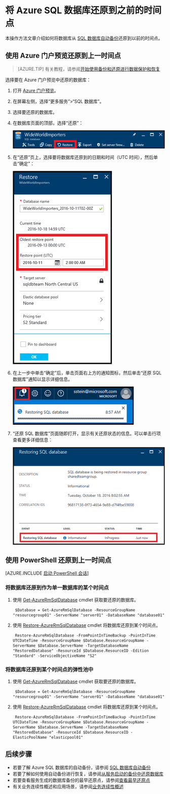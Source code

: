 <properties
    pageTitle="将 Azure SQL 数据库还原到之前的时间点 | Azure"
    description="将 Azure SQL 数据库还原到之前的时间点"
    services="sql-database"
    documentationcenter=""
    author="stevestein"
    manager="jhubbard"
    editor="" />
<tags
    ms.service="sql-database"
    ms.custom="business continuity"
    ms.devlang="NA"
    ms.topic="article"
    ms.tgt_pltfrm="powershell"
    ms.workload="NA"
    ms.date="12/08/2016"
    wacn.date="01/20/2017"
    ms.author="sstein; carlrab" />  


# 将 Azure SQL 数据库还原到之前的时间点 

本操作方法文章介绍如何将数据库从 [SQL 数据库自动备份](/documentation/articles/sql-database-automated-backups/)还原到以前的时间点。

## 使用 Azure 门户预览还原到上一时间点

> [AZURE.TIP]
有关教程，请参阅[开始使用备份和还原进行数据保护和恢复](/documentation/articles/sql-database-get-started-backup-recovery/)
>

选择要在 Azure 门户预览中还原的数据库：

1. 打开 [Azure 门户预览](https://portal.azure.cn)。
2. 在屏幕左侧，选择“更多服务”>“SQL 数据库”。
3. 选择要还原的数据库。
4. 在数据库页面的顶部，选择“还原”：
   
   ![还原 Azure SQL 数据库](./media/sql-database-point-in-time-restore-portal/restore.png)  

5. 在“还原”页上，选择要将数据库还原到的日期和时间（UTC 时间），然后单击“确定”：
   
   ![还原 Azure SQL 数据库](./media/sql-database-point-in-time-restore-portal/restore-details.png)  


6. 在上一步中单击“确定”后，单击页面右上方的通知图标，然后单击“还原 SQL 数据库”通知以显示详细信息。
   
    ![还原 Azure SQL 数据库](./media/sql-database-point-in-time-restore-portal/notification-icon.png)  

7. “还原 SQL 数据库”页面随即打开，显示有关还原状态的信息。可以单击行项查看更多详细信息：
   
    ![还原 Azure SQL 数据库](./media/sql-database-point-in-time-restore-portal/inprogress.png)  


## 使用 PowerShell 还原到上一时间点

[AZURE.INCLUDE [启动 PowerShell 会话](../../includes/sql-database-powershell-h3.md)]

### 将数据库还原到作为单一数据库的某个时间点
1. 使用 [Get-AzureRmSqlDatabase](https://msdn.microsoft.com/zh-cn/library/azure/mt603648(v=azure.300).aspx) cmdlet 获取要还原的数据库。
   
        $Database = Get-AzureRmSqlDatabase -ResourceGroupName "resourcegroup01" -ServerName "server01" -DatabaseName "database01"
2. 使用 [Restore-AzureRmSqlDatabase](https://msdn.microsoft.com/zh-cn/library/azure/mt693390(v=azure.300).aspx) cmdlet 将数据库还原到某个时间点。
   
        Restore-AzureRmSqlDatabase -FromPointInTimeBackup -PointInTime UTCDateTime -ResourceGroupName $Database.ResourceGroupName -ServerName $Database.ServerName -TargetDatabaseName "RestoredDatabase" -ResourceId $Database.ResourceID -Edition "Standard" -ServiceObjectiveName "S2"

### 将数据库还原到某个时间点的弹性池中
1. 使用 [Get-AzureRmSqlDatabase](https://msdn.microsoft.com/zh-cn/library/azure/mt603648(v=azure.300).aspx) cmdlet 获取要还原的数据库。
   
        $Database = Get-AzureRmSqlDatabase -ResourceGroupName "resourcegroup01" -ServerName "server01" -DatabaseName "database01"
2. 使用 [Restore-AzureRmSqlDatabase](https://msdn.microsoft.com/zh-cn/library/azure/mt693390(v=azure.300).aspx) cmdlet 将数据库还原到某个时间点。
   
        Restore-AzureRmSqlDatabase -FromPointInTimeBackup -PointInTime UTCDateTime -ResourceGroupName $Database.ResourceGroupName -ServerName $Database.ServerName -TargetDatabaseName "RestoredDatabase" -ResourceId $Database.ResourceID -ElasticPoolName "elasticpool01"

## 后续步骤
* 若要了解 Azure SQL 数据库的自动备份，请参阅 [SQL 数据库自动备份](/documentation/articles/sql-database-automated-backups/)
* 若要了解如何使用自动备份进行恢复，请参阅[从服务启动的备份中还原数据库](/documentation/articles/sql-database-recovery-using-backups/)
* 若要查看服务生成的数据库备份的最早还原点，请参阅[查看最早还原点](/documentation/articles/sql-database-view-oldest-restore-point/)
* 有关业务连续性概述和应用场景，请参阅[业务连续性概述](/documentation/articles/sql-database-business-continuity/)

<!---HONumber=Mooncake_0116_2017-->